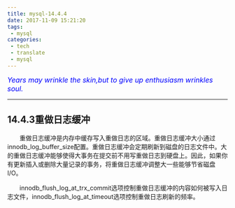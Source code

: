 ```yaml
---
title: mysql-14.4.4
date: 2017-11-09 15:21:20
tags:
 - mysql
categories:
 - tech
 - translate
 - mysql
---
```



<font color='blue' style="font-style:italic" size="3">Years may wrinkle the skin,but to give up enthusiasm wrinkles soul.</font>

------

## 14.4.3重做日志缓冲

&emsp;&emsp;重做日志缓冲是内存中缓存写入重做日志的区域。重做日志缓冲大小通过innodb_log_buffer_size配置。重做日志缓冲会定期刷新到磁盘的日志文件中。大的重做日志缓冲能够使得大事务在提交前不用写重做日志到硬盘上。因此，如果你有更新插入或删除大量记录的事务，将重做日志缓冲调整大一些能够节省磁盘I/O。

&emsp;&emsp;innodb_flush_log_at_trx_commit选项控制重做日志缓冲的内容如何被写入日志文件，innodb_flush_log_at_timeout选项控制重做日志刷新的频率。